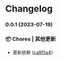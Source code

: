 # Changelog

### 0.0.1 (2023-07-19)


### 📦 Chores | 其他更新

* 更新依赖 ([ca8f5a4](https://github.com/loclink/deeper-lodash/commit/ca8f5a4687b8fb3339731999bc80be6abce59a20))